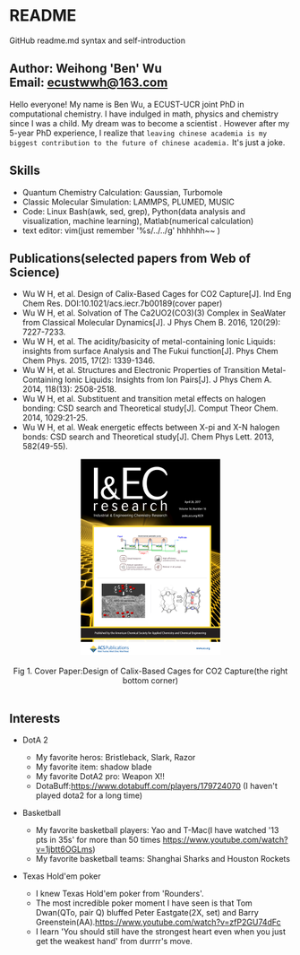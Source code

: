 # README
GitHub readme.md syntax and self-introduction <br>

Author: Weihong 'Ben' Wu <br>
Email: ecustwwh@163.com <br>
-------

Hello everyone! My name is Ben Wu, a ECUST-UCR joint PhD in computational chemistry. I have indulged in math, physics and chemistry since I was a child. My dream was to become a scientist . However after my 5-year PhD experience, I realize that `leaving chinese academia is my biggest contribution to the future of chinese academia.` It's just a joke. 

Skills
------
* Quantum Chemistry Calculation: Gaussian, Turbomole
* Classic Molecular Simulation: LAMMPS, PLUMED, MUSIC
* Code: Linux Bash(awk, sed, grep), Python(data analysis and visualization, machine learning), Matlab(numerical calculation)
* text editor: vim(just remember '%s/../../g' hhhhhh~~ )

Publications(selected papers from Web of Science)
-------
* Wu W H, et al. Design of Calix-Based Cages for CO2 Capture[J]. Ind Eng Chem Res. DOI:10.1021/acs.iecr.7b00189(cover paper)
* Wu W H, et al. Solvation of The Ca2UO2(CO3)(3) Complex in SeaWater from Classical Molecular Dynamics[J]. J Phys Chem B. 2016, 120(29): 7227-7233.
* Wu W H, et al. The acidity/basicity of metal-containing Ionic Liquids: insights from surface Analysis and The Fukui function[J]. Phys Chem Chem Phys. 2015, 17(2): 1339-1346.
* Wu W H, et al. Structures and Electronic Properties of Transition Metal-Containing Ionic Liquids: Insights from Ion Pairs[J]. J Phys Chem A. 2014, 118(13): 2508-2518.
* Wu W H, et al. Substituent and transition metal effects on halogen bonding: CSD search and Theoretical study[J]. Comput Theor Chem. 2014, 1029:21-25.
* Wu W H, et al. Weak energetic effects between X-pi and X-N halogen bonds: CSD search and Theoretical study[J]. Chem Phys Lett. 2013, 582(49-55).
<div align=center><img width="250" height="350" src="https://github.com/probao/README/blob/master/figure/iecr.png"/></div><br>
<div align=center> Fig 1. Cover Paper:Design of Calix-Based Cages for CO2 Capture(the right bottom corner)</div> <br>

Interests
-------------
* DotA 2 
  * My favorite heros: Bristleback, Slark, Razor
  * My favorite item: shadow blade
  * My favorite DotA2 pro: Weapon X!!
  * DotaBuff:https://www.dotabuff.com/players/179724070 (I haven't played dota2 for a long time)
  
* Basketball
  * My favorite basketball players: Yao and T-Mac(I have watched '13 pts in 35s' for more than 50 times https://www.youtube.com/watch?v=1jbtt6OGLms)
  * My favorite basketball teams: Shanghai Sharks and Houston Rockets

* Texas Hold'em poker
  * I knew Texas Hold'em poker from 'Rounders'.
  * The most incredible poker moment I have seen is that Tom Dwan(QTo, pair Q) bluffed Peter Eastgate(2X, set) and Barry Greenstein(AA).https://www.youtube.com/watch?v=zfP2GU74dFc
  * I learn 'You should still have the strongest heart even when you just get the weakest hand' from durrrr's move. 

